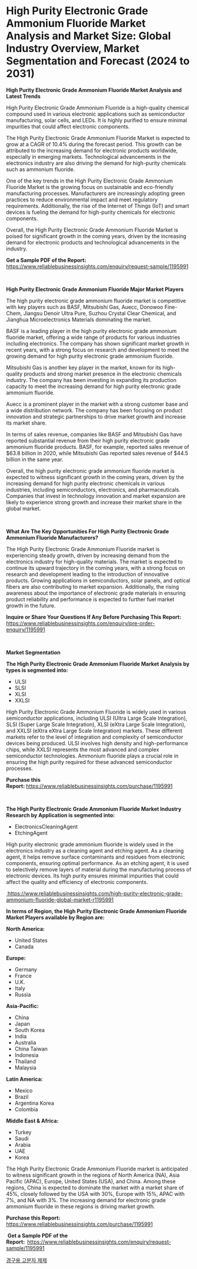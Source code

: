 <p><h1>High Purity Electronic Grade Ammonium Fluoride Market Analysis and Market Size: Global Industry Overview, Market Segmentation and Forecast (2024 to 2031)</h1></p><p><strong>High Purity Electronic Grade Ammonium Fluoride Market Analysis and Latest Trends</strong></p>
<p><p>High Purity Electronic Grade Ammonium Fluoride is a high-quality chemical compound used in various electronic applications such as semiconductor manufacturing, solar cells, and LEDs. It is highly purified to ensure minimal impurities that could affect electronic components.</p><p>The High Purity Electronic Grade Ammonium Fluoride Market is expected to grow at a CAGR of 10.4% during the forecast period. This growth can be attributed to the increasing demand for electronic products worldwide, especially in emerging markets. Technological advancements in the electronics industry are also driving the demand for high-purity chemicals such as ammonium fluoride.</p><p>One of the key trends in the High Purity Electronic Grade Ammonium Fluoride Market is the growing focus on sustainable and eco-friendly manufacturing processes. Manufacturers are increasingly adopting green practices to reduce environmental impact and meet regulatory requirements. Additionally, the rise of the Internet of Things (IoT) and smart devices is fueling the demand for high-purity chemicals for electronic components.</p><p>Overall, the High Purity Electronic Grade Ammonium Fluoride Market is poised for significant growth in the coming years, driven by the increasing demand for electronic products and technological advancements in the industry.</p></p>
<p><strong>Get a Sample PDF of the Report:&nbsp;</strong> <a href="https://www.reliablebusinessinsights.com/enquiry/request-sample/1195991">https://www.reliablebusinessinsights.com/enquiry/request-sample/1195991</a></p>
<p>&nbsp;</p>
<p><strong>High Purity Electronic Grade Ammonium Fluoride Major Market Players</strong></p>
<p><p>The high purity electronic grade ammonium fluoride market is competitive with key players such as BASF, Mitsubishi Gas, Auecc, Donowoo Fine-Chem, Jiangsu Denoir Ultra Pure, Suzhou Crystal Clear Chemical, and Jianghua Microelectronics Materials dominating the market.</p><p>BASF is a leading player in the high purity electronic grade ammonium fluoride market, offering a wide range of products for various industries including electronics. The company has shown significant market growth in recent years, with a strong focus on research and development to meet the growing demand for high purity electronic grade ammonium fluoride.</p><p>Mitsubishi Gas is another key player in the market, known for its high-quality products and strong market presence in the electronic chemicals industry. The company has been investing in expanding its production capacity to meet the increasing demand for high purity electronic grade ammonium fluoride.</p><p>Auecc is a prominent player in the market with a strong customer base and a wide distribution network. The company has been focusing on product innovation and strategic partnerships to drive market growth and increase its market share.</p><p>In terms of sales revenue, companies like BASF and Mitsubishi Gas have reported substantial revenue from their high purity electronic grade ammonium fluoride products. BASF, for example, reported sales revenue of $63.8 billion in 2020, while Mitsubishi Gas reported sales revenue of $44.5 billion in the same year.</p><p>Overall, the high purity electronic grade ammonium fluoride market is expected to witness significant growth in the coming years, driven by the increasing demand for high purity electronic chemicals in various industries, including semiconductors, electronics, and pharmaceuticals. Companies that invest in technology innovation and market expansion are likely to experience strong growth and increase their market share in the global market.</p></p>
<p>&nbsp;</p>
<p><strong>What Are The Key Opportunities For High Purity Electronic Grade Ammonium Fluoride Manufacturers?</strong></p>
<p><p>The High Purity Electronic Grade Ammonium Fluoride market is experiencing steady growth, driven by increasing demand from the electronics industry for high-quality materials. The market is expected to continue its upward trajectory in the coming years, with a strong focus on research and development leading to the introduction of innovative products. Growing applications in semiconductors, solar panels, and optical fibers are also contributing to market expansion. Additionally, the rising awareness about the importance of electronic grade materials in ensuring product reliability and performance is expected to further fuel market growth in the future.</p></p>
<p><strong>Inquire or Share Your Questions If Any Before Purchasing This Report:</strong> <a href="https://www.reliablebusinessinsights.com/enquiry/pre-order-enquiry/1195991">https://www.reliablebusinessinsights.com/enquiry/pre-order-enquiry/1195991</a></p>
<p>&nbsp;</p>
<p><strong>Market Segmentation</strong></p>
<p><strong>The High Purity Electronic Grade Ammonium Fluoride Market Analysis by types is segmented into:</strong></p>
<p><ul><li>ULSI</li><li>SLSI</li><li>XLSI</li><li>XXLSI</li></ul></p>
<p><p>High Purity Electronic Grade Ammonium Fluoride is widely used in various semiconductor applications, including ULSI (Ultra Large Scale Integration), SLSI (Super Large Scale Integration), XLSI (eXtra Large Scale Integration), and XXLSI (eXtra eXtra Large Scale Integration) markets. These different markets refer to the level of integration and complexity of semiconductor devices being produced. ULSI involves high density and high-performance chips, while XXLSI represents the most advanced and complex semiconductor technologies. Ammonium fluoride plays a crucial role in ensuring the high purity required for these advanced semiconductor processes.</p></p>
<p><strong>Purchase this Report:&nbsp;</strong><a href="https://www.reliablebusinessinsights.com/purchase/1195991">https://www.reliablebusinessinsights.com/purchase/1195991</a></p>
<p>&nbsp;</p>
<p><strong>The High Purity Electronic Grade Ammonium Fluoride Market Industry Research by Application is segmented into:</strong></p>
<p><ul><li>ElectronicsCleaningAgent</li><li>EtchingAgent</li></ul></p>
<p><p>High purity electronic grade ammonium fluoride is widely used in the electronics industry as a cleaning agent and etching agent. As a cleaning agent, it helps remove surface contaminants and residues from electronic components, ensuring optimal performance. As an etching agent, it is used to selectively remove layers of material during the manufacturing process of electronic devices. Its high purity ensures minimal impurities that could affect the quality and efficiency of electronic components.</p></p>
<p><a href="https://www.reliablebusinessinsights.com/high-purity-electronic-grade-ammonium-fluoride-global-market-r1195991">&nbsp;https://www.reliablebusinessinsights.com/high-purity-electronic-grade-ammonium-fluoride-global-market-r1195991</a></p>
<p><strong>In terms of Region, the High Purity Electronic Grade Ammonium Fluoride Market Players available by Region are:</strong></p>
<p>
    <p> <strong> North America: </strong>
        <ul>
            <li>United States</li>
            <li>Canada</li>
        </ul>
        </p> 
    <p> <strong> Europe: </strong>
        <ul>
            <li>Germany</li>
            <li>France</li>
            <li>U.K.</li>
            <li>Italy</li>
            <li>Russia</li>
        </ul>
        </p> 
    <p> <strong> Asia-Pacific: </strong>
        <ul>
            <li>China</li>
            <li>Japan</li>
            <li>South Korea</li>
            <li>India</li>
            <li>Australia</li>
            <li>China Taiwan</li>
            <li>Indonesia</li>
            <li>Thailand</li>
            <li>Malaysia</li>
        </ul>
        </p> 
    <p> <strong> Latin America: </strong>
        <ul>
            <li>Mexico</li>
            <li>Brazil</li>
            <li>Argentina Korea</li>
            <li>Colombia</li>
        </ul>
        </p> 
    <p> <strong> Middle East & Africa: </strong>
        <ul>
            <li>Turkey</li>
            <li>Saudi</li>
            <li>Arabia</li>
            <li>UAE</li>
            <li>Korea</li>
        </ul>
    </p>
    </p>
<p><p>The High Purity Electronic Grade Ammonium Fluoride market is anticipated to witness significant growth in the regions of North America (NA), Asia Pacific (APAC), Europe, United States (USA), and China. Among these regions, China is expected to dominate the market with a market share of 45%, closely followed by the USA with 30%, Europe with 15%, APAC with 7%, and NA with 3%. The increasing demand for electronic grade ammonium fluoride in these regions is driving market growth.</p></p>
<p><strong>Purchase this Report: </strong><a href="https://www.reliablebusinessinsights.com/purchase/1195991">https://www.reliablebusinessinsights.com/purchase/1195991</a></p>
<p>&nbsp;<strong>Get a Sample PDF of the Report:&nbsp;&nbsp;</strong><a href="https://www.reliablebusinessinsights.com/enquiry/request-sample/1195991">https://www.reliablebusinessinsights.com/enquiry/request-sample/1195991</a></p>
<p><strong></strong></p>
<p><p><a href="https://github.com/camron674/Market-Research-Report-List-1/blob/main/848264084381.md">경구용 고분자 제제</a></p></p>